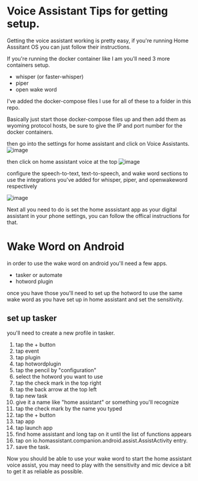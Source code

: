 # Voice Assistant Tips for getting setup.
Getting the voice assistant working is pretty easy, if you're running Home Asssitant OS you can just follow their instructions.

If you're running the docker container like I am you'll need 3 more containers setup.
- whisper (or faster-whisper)
- piper
- open wake word

I've added the docker-compose files I use for all of these to a folder in this repo.

Basically just start those docker-compose files up and then add them as wyoming protocol hosts, be sure to give the IP and port number for the docker containers.

then go into the settings for home assistant and click on Voice Assistants.
![image](https://github.com/user-attachments/assets/af5bc0da-1c28-418f-8560-b7f248ef02bf)

then click on home assistant voice at the top
![image](https://github.com/user-attachments/assets/9959a483-eab0-422b-89b0-2163d045f90a)

configure the speech-to-text, text-to-speech, and wake word sections to use the integrations you've added for whisper, piper, and openwakeword respectively

![image](https://github.com/user-attachments/assets/f11a833e-6fa1-4982-a1f2-61c6f47cbd3a)

Next all you need to do is set the home asssistant app as your digital assistant in your phone settings, you can follow the offical instructions for that.

# Wake Word on Android
in order to use the wake word on android you'll need a few apps.
- tasker or automate
- hotword plugin

once you have those you'll need to set up the hotword to use the same wake word as you have set up in home assistant and set the sensitivity.

## set up tasker

you'll need to create a new profile in tasker.
1. tap the + button
2. tap event
3. tap plugin
4. tap hotwordplugin
5. tap the pencil by "configuration"
6. select the hotword you want to use
7. tap the check mark in the top right
8. tap the back arrow at the top left
9. tap new task
10. give it a name like "home assistant" or something you'll recognize
11. tap the check mark by the name you typed
12. tap the + button
13. tap app
14. tap launch app
15. find home assistant and long tap on it until the list of functions appears
16. tap on io.homassistant.companion.android.assist.AssistActivity entry.
17. save the task.

Now you should be able to use your wake word to start the home assistant voice assist, you may need to play with the sensitivity and mic device a bit to get it as reliable as possible.
